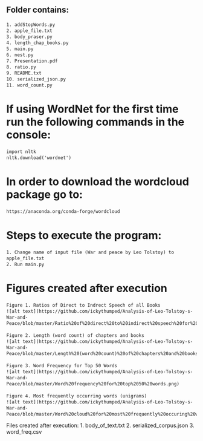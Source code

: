 
## Folder contains:
	1. addStopWords.py
	2. apple_file.txt
	3. body_praser.py
	4. length_chap_books.py
	5. main.py
	6. nest.py
	7. Presentation.pdf
	8. ratio.py
	9. README.txt
	10. serialized_json.py
	11. word_count.py


# If using WordNet for the first time run the following commands in the console:
	import nltk
	nltk.download('wordnet')


# In order to download the wordcloud package go to:
	https://anaconda.org/conda-forge/wordcloud 


# Steps to execute the program:
	1. Change name of input file (War and peace by Leo Tolstoy) to apple_file.txt
	2. Run main.py

# Figures created after execution
	Figure 1. Ratios of Direct to Indrect Speech of all Books
	![alt text](https://github.com/ickythumped/Analysis-of-Leo-Tolstoy-s-War-and-Peace/blob/master/Ratio%20of%20direct%20to%20indirect%20speech%20for%20all%20books.png)
	
	Figure 2. Length (word count) of chapters and books
	![alt text](https://github.com/ickythumped/Analysis-of-Leo-Tolstoy-s-War-and-Peace/blob/master/Length%20(word%20count)%20of%20chapters%20and%20books.png)
	
	Figure 3. Word Frequency for Top 50 Words
	![alt text](https://github.com/ickythumped/Analysis-of-Leo-Tolstoy-s-War-and-Peace/blob/master/Word%20frequency%20for%20top%2050%20words.png)
	
	Figure 4. Most frequently occurring words (unigrams)
	![alt text](https://github.com/ickythumped/Analysis-of-Leo-Tolstoy-s-War-and-Peace/blob/master/Word%20cloud%20for%20most%20frequently%20occuring%20words.png)

Files created after execution:
	1. body_of_text.txt
	2. serialized_corpus.json
	3. word_freq.csv
